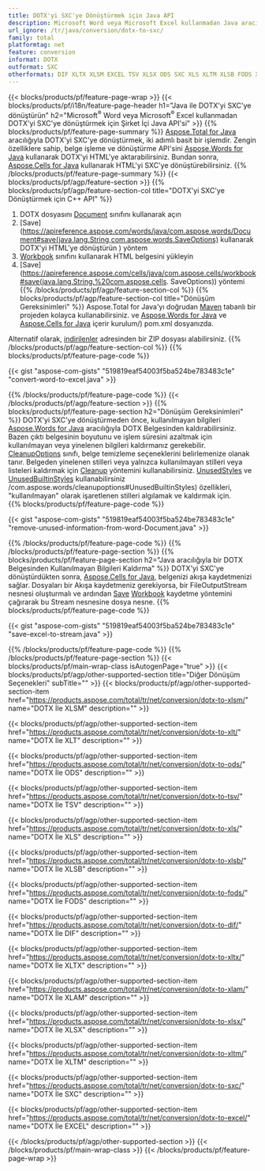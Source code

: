 ```yaml
---
title: DOTX'yi SXC'ye Dönüştürmek için Java API
description: Microsoft Word veya Microsoft Excel kullanmadan Java aracılığıyla DOTX'yi SXC'ye dönüştürün
url_ignore: /tr/java/conversion/dotx-to-sxc/
family: total
platformtag: net
feature: conversion
informat: DOTX
outformat: SXC
otherformats: DIF XLTX XLSM EXCEL TSV XLSX ODS SXC XLS XLTM XLSB FODS XLT XLAM
---
```

{{< blocks/products/pf/feature-page-wrap >}}
{{< blocks/products/pf/i18n/feature-page-header h1="Java ile DOTX'yi SXC'ye dönüştürün" h2="Microsoft<sup>&reg;</sup> Word veya Microsoft<sup>&reg;</sup> Excel kullanmadan DOTX'yi SXC'ye dönüştürmek için Şirket İçi Java API'si" >}}
{{% blocks/products/pf/feature-page-summary %}}
[Aspose.Total for Java](https://products.aspose.com/total/java/) aracılığıyla DOTX'yi SXC'ye dönüştürmek, iki adımlı basit bir işlemdir. Zengin özelliklere sahip, belge işleme ve dönüştürme API'sini [Aspose.Words for Java](https://products.aspose.com/words/java/) kullanarak DOTX'yi HTML'ye aktarabilirsiniz. Bundan sonra, [Aspose.Cells for Java](https://products.aspose.com/cells/java/) kullanarak HTML'yi SXC'ye dönüştürebilirsiniz.
{{% /blocks/products/pf/feature-page-summary  %}}
{{< blocks/products/pf/agp/feature-section >}}
{{% blocks/products/pf/agp/feature-section-col title="DOTX'yi SXC'ye Dönüştürmek için C++ API" %}}
1. DOTX dosyasını [Document](https://apireference.aspose.com/words/java/com.aspose.words/Document) sınıfını kullanarak açın
2. [Save](https://apireference.aspose.com/words/java/com.aspose.words/Document#save(java.lang.String,com.aspose.words.SaveOptions) kullanarak DOTX'yi HTML'ye dönüştürün ) yöntem
3. [Workbook](https://apireference.aspose.com/cells/java/com.aspose.cells/Workbook) sınıfını kullanarak HTML belgesini yükleyin
4. [Save](https://apireference.aspose.com/cells/java/com.aspose.cells/workbook#save(java.lang.String,%20com.aspose.cells. SaveOptions)) yöntemi
{{% /blocks/products/pf/agp/feature-section-col %}}
{{% blocks/products/pf/agp/feature-section-col title="Dönüşüm Gereksinimleri" %}}
Aspose.Total for Java'yı doğrudan [Maven](https://repository.aspose.com/webapp/#/artifacts/browse/tree/General/repo/com/aspose/aspose-total) tabanlı bir projeden kolayca kullanabilirsiniz. ve [Aspose.Words for Java](https://dotxs.aspose.com/words/java/installation/) ve [Aspose.Cells for Java](https://dotxs.aspose.com/cells/java/) içerir kurulum/) pom.xml dosyanızda.

Alternatif olarak, [indirilenler](https://downloads.aspose.com/total/java) adresinden bir ZIP dosyası alabilirsiniz.
{{% /blocks/products/pf/agp/feature-section-col %}}
{{% blocks/products/pf/feature-page-code %}}

{{< gist "aspose-com-gists" "519819eaf54003f5ba524be783483c1e" "convert-word-to-excel.java" >}}


{{% /blocks/products/pf/feature-page-code %}}
{{< /blocks/products/pf/agp/feature-section >}}
{{% blocks/products/pf/feature-page-section  h2="Dönüşüm Gereksinimleri" %}}
DOTX'yi SXC'ye dönüştürmeden önce, kullanılmayan bilgileri [Aspose.Words for Java](https://products.aspose.com/words/java/) aracılığıyla DOTX Belgesinden kaldırabilirsiniz. Bazen çıktı belgesinin boyutunu ve işlem süresini azaltmak için kullanılmayan veya yinelenen bilgileri kaldırmanız gerekebilir. [CleanupOptions](https://apireference.aspose.com/words/java/com.aspose.words/CleanupOptions) sınıfı, belge temizleme seçeneklerini belirlemenize olanak tanır. Belgeden yinelenen stilleri veya yalnızca kullanılmayan stilleri veya listeleri kaldırmak için [Cleanup](https://apireference.aspose.com/words/java/com.aspose.words/Document#cleanup()) yöntemini kullanabilirsiniz. [UnusedStyles](https://apireference.aspose.com/words/java/com.aspose.words/cleanupoptions#UnusedStyles) ve [UnusedBuiltinStyles](https://apireference.aspose.com/words/java) kullanabilirsiniz /com.aspose.words/cleanupoptions#UnusedBuiltinStyles) özellikleri, "kullanılmayan" olarak işaretlenen stilleri algılamak ve kaldırmak için.  
{{% blocks/products/pf/feature-page-code %}}

{{< gist "aspose-com-gists" "519819eaf54003f5ba524be783483c1e" "remove-unused-information-from-word-Document.java" >}}

{{% /blocks/products/pf/feature-page-code  %}}
{{% /blocks/products/pf/feature-page-section %}}
{{% blocks/products/pf/feature-page-section  h2="Java aracılığıyla bir DOTX Belgesinden Kullanılmayan Bilgileri Kaldırma" %}}
DOTX'yi SXC'ye dönüştürdükten sonra, [Aspose.Cells for Java](https://products.aspose.com/cells/java/), belgenizi akışa kaydetmenizi sağlar. Dosyaları bir Akışa kaydetmeniz gerekiyorsa, bir FileOutputStream nesnesi oluşturmalı ve ardından [Save](https://apireference.aspose.com/cells/java/com.aspose.cells/workbook#save(java.io.OutputStream.%20com.aspose.cells.SaveOptions)) [Workbook](https://apireference.aspose.com/cells/java/com.aspose.cells/Workbook) kaydetme yöntemini çağırarak bu Stream nesnesine dosya nesne. 
{{% blocks/products/pf/feature-page-code %}}

{{< gist "aspose-com-gists" "519819eaf54003f5ba524be783483c1e" "save-excel-to-stream.java" >}}

{{% /blocks/products/pf/feature-page-code  %}}
{{% /blocks/products/pf/feature-page-section %}}
{{< blocks/products/pf/main-wrap-class isAutogenPage="true" >}}
{{< blocks/products/pf/agp/other-supported-section title="Diğer Dönüşüm Seçenekleri" subTitle="" >}}
{{< blocks/products/pf/agp/other-supported-section-item href="https://products.aspose.com/total/tr/net/conversion/dotx-to-xlsm/" name="DOTX İle XLSM" description="" >}}

{{< blocks/products/pf/agp/other-supported-section-item href="https://products.aspose.com/total/tr/net/conversion/dotx-to-xlt/" name="DOTX İle XLT" description="" >}}

{{< blocks/products/pf/agp/other-supported-section-item href="https://products.aspose.com/total/tr/net/conversion/dotx-to-ods/" name="DOTX İle ODS" description="" >}}

{{< blocks/products/pf/agp/other-supported-section-item href="https://products.aspose.com/total/tr/net/conversion/dotx-to-tsv/" name="DOTX İle TSV" description="" >}}

{{< blocks/products/pf/agp/other-supported-section-item href="https://products.aspose.com/total/tr/net/conversion/dotx-to-xls/" name="DOTX İle XLS" description="" >}}

{{< blocks/products/pf/agp/other-supported-section-item href="https://products.aspose.com/total/tr/net/conversion/dotx-to-xlsb/" name="DOTX İle XLSB" description="" >}}

{{< blocks/products/pf/agp/other-supported-section-item href="https://products.aspose.com/total/tr/net/conversion/dotx-to-fods/" name="DOTX İle FODS" description="" >}}

{{< blocks/products/pf/agp/other-supported-section-item href="https://products.aspose.com/total/tr/net/conversion/dotx-to-dif/" name="DOTX İle DIF" description="" >}}

{{< blocks/products/pf/agp/other-supported-section-item href="https://products.aspose.com/total/tr/net/conversion/dotx-to-xltx/" name="DOTX İle XLTX" description="" >}}

{{< blocks/products/pf/agp/other-supported-section-item href="https://products.aspose.com/total/tr/net/conversion/dotx-to-xlam/" name="DOTX İle XLAM" description="" >}}

{{< blocks/products/pf/agp/other-supported-section-item href="https://products.aspose.com/total/tr/net/conversion/dotx-to-xlsx/" name="DOTX İle XLSX" description="" >}}

{{< blocks/products/pf/agp/other-supported-section-item href="https://products.aspose.com/total/tr/net/conversion/dotx-to-xltm/" name="DOTX İle XLTM" description="" >}}

{{< blocks/products/pf/agp/other-supported-section-item href="https://products.aspose.com/total/tr/net/conversion/dotx-to-sxc/" name="DOTX İle SXC" description="" >}}

{{< blocks/products/pf/agp/other-supported-section-item href="https://products.aspose.com/total/tr/net/conversion/dotx-to-excel/" name="DOTX İle EXCEL" description="" >}}


{{< /blocks/products/pf/agp/other-supported-section >}}
{{< /blocks/products/pf/main-wrap-class >}}
{{< /blocks/products/pf/feature-page-wrap >}}